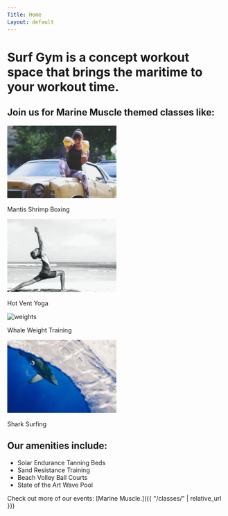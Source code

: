 ```yaml
---
Title: Home
Layout: default
---
```

# Surf Gym is a concept workout space that brings the maritime to your workout time.

## Join us for Marine Muscle themed classes like:
<img src="/assets/images/boxing.jpg" alt="boxing" width="50%">

Mantis Shrimp Boxing

<img src="/assets/images/beach_yoga.jpg" alt="beach yoga" width="50%">

Hot Vent Yoga

<img src="/assets/images/weights.jpg" alt="weights" width="50%">

Whale Weight Training

<img src="/assets/images/shark_waves.jpg" alt="shark waves" width="50%">

Shark Surfing

## Our amenities include:
- Solar Endurance Tanning Beds
- Sand Resistance Training
- Beach Volley Ball Courts
- State of the Art Wave Pool

Check out more of our events: [Marine Muscle.]({{ "/classes/" | relative_url }})
